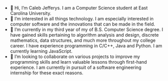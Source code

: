 - 👋 Hi, I’m Caleb Jefferys. I am a Computer Science student at East Carolina University.
- 👀 I’m interested in all things technology. I am especially interested in computer software and the innovations that can be made in the field.
- 🌱 I’m currently in my third year of my of B.S. Computer Science degree. I have gained skills pertaining to algorithm analysis and design, discrete mathematics, data structures, and much more throughout my college career. I have experience programming in C/C++, Java and Python. I am currently learning JavaScript.
- 💞️ I’m looking to collaborate on various projects to improve my programming skills and learn valuable lessons through first-hand experience. I am currently in pursuit of a software engineering internship for these exact reasons.
<!---
c-jefferys/c-jefferys is a ✨ special ✨ repository because its `README.md` (this file) appears on your GitHub profile.
You can click the Preview link to take a look at your changes.
--->
